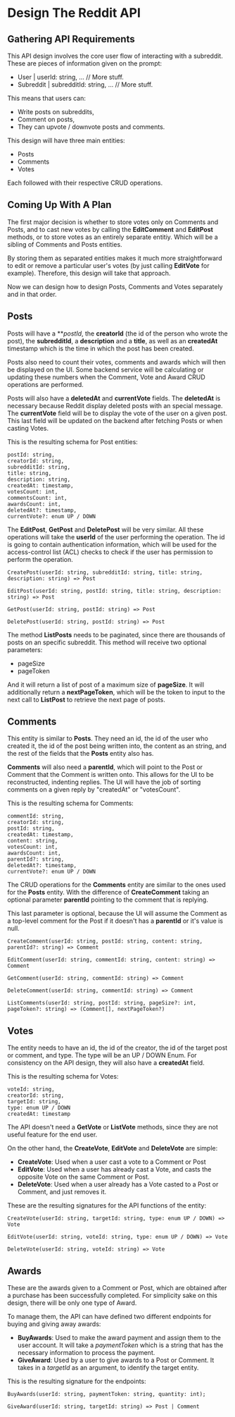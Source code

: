 # Design The Reddit API
## Gathering API Requirements
This API design involves the core user flow of interacting with a subreddit. These are pieces of information given on the prompt:
- User | userId: string, ... // More stuff.
- Subreddit | subredditId: string, ... // More stuff.

This means that users can:
- Write posts on subreddits,
- Comment on posts,
- They can upvote / downvote posts and comments.

This design will have three main entities:
- Posts
- Comments
- Votes

Each followed with their respective CRUD operations.

## Coming Up With A Plan
The first major decision is whether to store votes only on Comments and Posts, and to cast new votes by calling the **EditComment** and **EditPost** methods, or to store votes as an entirely separate entitiy. Which will be a sibling of Comments and Posts entities. 

By storing them as separated entities makes it much more straightforward to edit or remove a particular user's votes (by just calling **EditVote** for example). Therefore, this design will take that approach.

Now we can design how to design Posts, Comments and Votes separately and in that order.

## Posts
Posts will have a ***postId*, the **creatorId** (the id of the person who wrote the post), the **subredditId**, a **description** and a **title**, as well as an **createdAt** timestamp which is the time in which the post has been created.

Posts also need to count their votes, comments and awards which will then be displayed on the UI. Some backend service will be calculating or updating these numbers when the Comment, Vote and Award CRUD operations are performed.

Posts will also have a **deletedAt** and **currentVote** fields. The **deletedAt** is necessary because Reddit display deleted posts with an special message. The **currentVote** field will be to display the vote of the user on a given post. This last field will be updated on the backend after fetching Posts or when casting Votes.

This is the resulting schema for Post entities:
```
postId: string,
creatorId: string,
subredditId: string,
title: string,
description: string,
createdAt: timestamp,
votesCount: int,
commentsCount: int,
awardsCount: int,
deletedAt?: timestamp,
currentVote?: enum UP / DOWN
```

The **EditPost**, **GetPost** and **DeletePost** will be very similar. All these operations will take the **userId** of the user performing the operation. The id is going to contain authentication information, which will be used for the access-control list (ACL) checks to check if the user has permission to perform the operation.

```
CreatePost(userId: string, subredditId: string, title: string, description: string) => Post

EditPost(userId: string, postId: string, title: string, description: string) => Post

GetPost(userId: string, postId: string) => Post

DeletePost(userId: string, postId: string) => Post
```

The method **ListPosts** needs to be paginated, since there are thousands of posts on an specific subreddit. This method will receive two optional parameters:
- pageSize
- pageToken

And it will return a list of post of a maximum size of **pageSize**. It will additionally return a **nextPageToken**, which will be the token to input to the next call to **ListPost** to retrieve the next page of posts.

## Comments
This entity is similar to **Posts**. They need an id, the id of the user who created it, the id of the post being written into, the content as an string, and the rest of the fields that the **Posts** entity also has.

**Comments** will also need a **parentId**, which will point to the Post or Comment that the Comment is written onto. This allows for the UI to be reconstructed, indenting replies. The UI will have the job of sorting comments on a given reply by "createdAt" or "votesCount".

This is the resulting schema for Comments:
```
commentId: string,
creatorId: string,
postId: string,
createdAt: timestamp,
content: string,
votesCount: int,
awardsCount: int,
parentId?: string,
deletedAt?: timestamp,
currentVote?: enum UP / DOWN
```

The CRUD operations for the **Comments** entity are similar to the ones used for the **Posts** entity. With the difference of **CreateComment** taking an optional parameter **parentId** pointing to the comment that is replying. 

This last parameter is optional, because the UI will assume the Comment as a top-level comment for the Post if it doesn't has a **parentId** or it's value is null.
```
CreateComment(userId: string, postId: string, content: string, parentId?: string) => Comment

EditComment(userId: string, commentId: string, content: string) => Comment

GetComment(userId: string, commentId: string) => Comment

DeleteComment(userId: string, commentId: string) => Comment

ListComments(userId: string, postId: string, pageSize?: int, pageToken?: string) => (Comment[], nextPageToken?)
```

## Votes
The entity needs to have an id, the id of the creator, the id of the target post or comment, and type. The type will be an UP / DOWN Enum. For consistency on the API design, they will also have a **createdAt** field.

This is the resulting schema for Votes:
```
voteId: string,
creatorId: string,
targetId: string,
type: enum UP / DOWN
createdAt: timestamp
```

The API doesn't need a **GetVote** or **ListVote** methods, since they are not useful feature for the end user.

On the other hand, the **CreateVote**, **EditVote** and **DeleteVote** are simple:
- **CreateVote**: Used when a user cast a vote to a Comment or Post
- **EditVote**: Used when a user has already cast a Vote, and casts the opposite Vote on the same Comment or Post.
- **DeleteVote**: Used when a user already has a Vote casted to a Post or Comment, and just removes it.

These are the resulting signatures for the API functions of the entity:
```
CreateVote(userId: string, targetId: string, type: enum UP / DOWN) => Vote

EditVote(userId: string, voteId: string, type: enum UP / DOWN) => Vote

DeleteVote(userId: string, voteId: string) => Vote
```

## Awards
These are the awards given to a Comment or Post, which are obtained after a purchase has been successfully completed. For simplicity sake on this design, there will be only one type of Award.

To manage them, the API can have defined two different endpoints for buying and giving away awards:
- **BuyAwards**: Used to make the award payment and assign them to the user account. It will take a *paymentToken* which is a string that has the necessary information to process the payment.
- **GiveAward**: Used by a user to give awards to a Post or Comment. It takes in a *targetId* as an argument, to identify the target entity.

This is the resulting signature for the endpoints:
```
BuyAwards(userId: string, paymentToken: string, quantity: int);

GiveAward(userId: string, targetId: string) => Post | Comment
```
